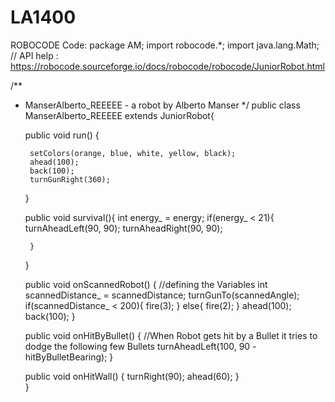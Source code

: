 # LA1400
ROBOCODE
Code:
package AM;
import robocode.*;
import java.lang.Math;
// API help : https://robocode.sourceforge.io/docs/robocode/robocode/JuniorRobot.html

/**
 * ManserAlberto_REEEEE - a robot by Alberto Manser
 */
public class ManserAlberto_REEEEE extends JuniorRobot{

	public void run() {
		
		setColors(orange, blue, white, yellow, black);
		ahead(100);
		back(100);
		turnGunRight(360);
	}
	
	public void survival(){
		int energy_ = energy;
		if(energy_ < 21){
			turnAheadLeft(90, 90);
			turnAheadRight(90, 90);
			
		}
	}
	
	public void onScannedRobot() {
		//defining the Variables 
		int scannedDistance_ = scannedDistance;
		turnGunTo(scannedAngle);
		if(scannedDistance_ < 200){
			fire(3);
		}
		else{
			fire(2);
		}
		ahead(100);
		back(100);
	}

	public void onHitByBullet() {
	//When Robot gets hit by a Bullet it tries to dodge the following few Bullets
	turnAheadLeft(100, 90 - hitByBulletBearing);
	}
	
	
	public void onHitWall() {
		turnRight(90);
		ahead(60);
	}	
}

